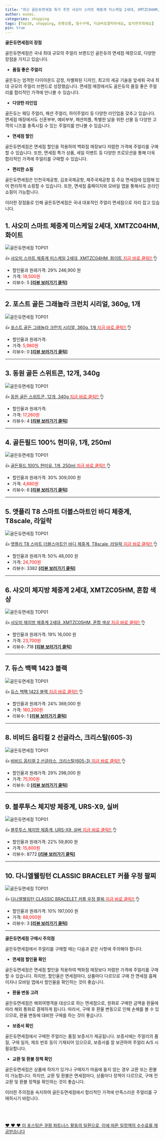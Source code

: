 ```yaml
---
title: "최신 골든듀면세점 특가 추천 샤오미 스마트 체중계 미스케일 2세대, XMTZC04HM, 화이트 비교 장점"
author: eunmi.
categories: shopping
tags: [Top10, shopping, 유행상품, 필수구매, 지금바로클릭하세요, 놓치면후회해요]
pin: true
---
```

**골든듀면세점의 장점**

골든듀면세점은 국내 최대 규모의 주얼리 브랜드인 골든듀의 면세점 매장으로, 다양한 장점을 가지고 있습니다.

* **품질 좋은 주얼리**

골든듀는 엄격한 다이아몬드 감정, 차별화된 디자인, 최고의 세공 기술을 앞세워 국내 최대 규모의 주얼리 브랜드로 성장했습니다. 면세점 매장에서도 골든듀의 품질 좋은 주얼리를 합리적인 가격에 만나볼 수 있습니다.

* **다양한 라인업**

골든듀는 웨딩 주얼리, 패션 주얼리, 하이주얼리 등 다양한 라인업을 갖추고 있습니다. 면세점 매장에서도 신혼부부, 예비부부, 패션피플, 특별한 날을 위한 선물 등 다양한 고객의 니즈를 충족시킬 수 있는 주얼리를 만나볼 수 있습니다.

* **면세점 할인**

골든듀면세점은 면세점 할인을 적용하여 백화점 매장보다 저렴한 가격에 주얼리를 구매할 수 있습니다. 또한, 면세점 특가 상품, 세일 이벤트 등 다양한 프로모션을 통해 더욱 합리적인 가격에 주얼리를 구매할 수 있습니다.

* **편리한 쇼핑**

골든듀면세점은 인천국제공항, 김포국제공항, 제주국제공항 등 주요 면세점에 입점해 있어 편리하게 쇼핑할 수 있습니다. 또한, 면세점 홈페이지와 모바일 앱을 통해서도 온라인 쇼핑이 가능합니다.

이러한 장점들로 인해 골든듀면세점은 국내 대표적인 주얼리 면세점으로 자리 잡고 있습니다.

   

## 1. 샤오미 스마트 체중계 미스케일 2세대, XMTZC04HM, 화이트

![골든듀면세점 TOP01](https://thumbnail6.coupangcdn.com/thumbnails/remote/230x230ex/image/retail/images/25866723090504-31b526bc-f2ac-4a2a-a6e9-b3ff4e3fc319.jpg)


👍 [샤오미 스마트 체중계 미스케일 2세대, XMTZC04HM, 화이트 <font color=red> 지금 바로 클릭!! </font> ](https://link.coupang.com/re/AFFSDP?lptag=AF3617701&subid=GithubCoopas&pageKey=263146304&traceid=V0-153&itemId=824479320&vendorItemId=5096376958) 👌 


- 할인율과 원래가격: 29%  246,900   원
- 가격: <span style='color:red'>18,500원</span>
- 리뷰수: 5  [**[리뷰 보러가기 클릭]**](https://link.coupang.com/re/AFFSDP?lptag=AF3617701&subid=GithubCoopas&pageKey=263146304&traceid=V0-153&itemId=824479320&vendorItemId=5096376958)

---


   

## 2. 포스트 골든 그래놀라 크런치 시리얼, 360g, 1개

![골든듀면세점 TOP01](https://thumbnail9.coupangcdn.com/thumbnails/remote/230x230ex/image/retail/images/1051544994107633-4d776486-b449-4613-97dc-67b07cd4061b.jpg)


👍 [포스트 골든 그래놀라 크런치 시리얼, 360g, 1개 <font color=red> 지금 바로 클릭!! </font> ](https://link.coupang.com/re/AFFSDP?lptag=AF3617701&subid=GithubCoopas&pageKey=1391826691&traceid=V0-153&itemId=2427214442&vendorItemId=70421215886) 👌 


- 할인율과 원래가격: 
- 가격: <span style='color:red'>5,980원</span>
- 리뷰수: 0  [**[리뷰 보러가기 클릭]**](https://link.coupang.com/re/AFFSDP?lptag=AF3617701&subid=GithubCoopas&pageKey=1391826691&traceid=V0-153&itemId=2427214442&vendorItemId=70421215886)

---


   

## 3. 동원 골든 스위트콘, 12개, 340g

![골든듀면세점 TOP01](https://thumbnail9.coupangcdn.com/thumbnails/remote/230x230ex/image/retail/images/1589697286657242-f0e71786-15fe-466f-ad7f-b8718d7562ab.jpg)


👍 [동원 골든 스위트콘, 12개, 340g <font color=red> 지금 바로 클릭!! </font> ](https://link.coupang.com/re/AFFSDP?lptag=AF3617701&subid=GithubCoopas&pageKey=7038383107&traceid=V0-153&itemId=17910007480&vendorItemId=85072696521) 👌 


- 할인율과 원래가격: 
- 가격: <span style='color:red'>17,260원</span>
- 리뷰수: 4  [**[리뷰 보러가기 클릭]**](https://link.coupang.com/re/AFFSDP?lptag=AF3617701&subid=GithubCoopas&pageKey=7038383107&traceid=V0-153&itemId=17910007480&vendorItemId=85072696521)

---


   

## 4. 골든필드 100% 현미유, 1개, 250ml

![골든듀면세점 TOP01](https://thumbnail9.coupangcdn.com/thumbnails/remote/230x230ex/image/rs_quotation_api/vqdpukvb/0ba7b94851454113a4f6f74b9ae94949.png)


👍 [골든필드 100% 현미유, 1개, 250ml <font color=red> 지금 바로 클릭!! </font> ](https://link.coupang.com/re/AFFSDP?lptag=AF3617701&subid=GithubCoopas&pageKey=6583769024&traceid=V0-153&itemId=17753730191&vendorItemId=84918142738) 👌 


- 할인율과 원래가격: 30%  309,000   원
- 가격: <span style='color:red'>4,680원</span>
- 리뷰수: 6  [**[리뷰 보러가기 클릭]**](https://link.coupang.com/re/AFFSDP?lptag=AF3617701&subid=GithubCoopas&pageKey=6583769024&traceid=V0-153&itemId=17753730191&vendorItemId=84918142738)

---


   

## 5. 앳플리 T8 스마트 더블스마트인 바디 체중계, T8scale, 라일락

![골든듀면세점 TOP01](https://thumbnail8.coupangcdn.com/thumbnails/remote/230x230ex/image/retail/images/2022/11/11/10/3/b31ef7ef-9317-4afa-b48b-0c7afb2f2a1f.jpg)


👍 [앳플리 T8 스마트 더블스마트인 바디 체중계, T8scale, 라일락 <font color=red> 지금 바로 클릭!! </font> ](https://link.coupang.com/re/AFFSDP?lptag=AF3617701&subid=GithubCoopas&pageKey=245670231&traceid=V0-153&itemId=16656833414&vendorItemId=83840595472) 👌 


- 할인율과 원래가격: 50%  48,000   원
- 가격: <span style='color:red'>24,700원</span>
- 리뷰수: 3382  [**[리뷰 보러가기 클릭]**](https://link.coupang.com/re/AFFSDP?lptag=AF3617701&subid=GithubCoopas&pageKey=245670231&traceid=V0-153&itemId=16656833414&vendorItemId=83840595472)

---


   

## 6. 샤오미 체지방 체중계 2세대, XMTZC05HM, 혼합 색상

![골든듀면세점 TOP01](https://thumbnail7.coupangcdn.com/thumbnails/remote/230x230ex/image/retail/images/462969596604204-e3c3568e-a735-488e-aeae-b58f8390b128.jpg)


👍 [샤오미 체지방 체중계 2세대, XMTZC05HM, 혼합 색상 <font color=red> 지금 바로 클릭!! </font> ](https://link.coupang.com/re/AFFSDP?lptag=AF3617701&subid=GithubCoopas&pageKey=251289723&traceid=V0-153&itemId=792763101&vendorItemId=5012032209) 👌 


- 할인율과 원래가격: 19%  16,000   원
- 가격: <span style='color:red'>23,700원</span>
- 리뷰수: 718  [**[리뷰 보러가기 클릭]**](https://link.coupang.com/re/AFFSDP?lptag=AF3617701&subid=GithubCoopas&pageKey=251289723&traceid=V0-153&itemId=792763101&vendorItemId=5012032209)

---


   

## 7. 듀스 백팩 1423 블랙

![골든듀면세점 TOP01](https://thumbnail7.coupangcdn.com/thumbnails/remote/230x230ex/image/vendor_inventory/a5a8/606293731b5c17e93da833bae09de277913d52984218ae07f7bd03a6a4fc.jpg)


👍 [듀스 백팩 1423 블랙 <font color=red> 지금 바로 클릭!! </font> ](https://link.coupang.com/re/AFFSDP?lptag=AF3617701&subid=GithubCoopas&pageKey=7039366565&traceid=V0-153&itemId=17403096522&vendorItemId=84532684230) 👌 


- 할인율과 원래가격: 24%  369,000   원
- 가격: <span style='color:red'>160,200원</span>
- 리뷰수: 1  [**[리뷰 보러가기 클릭]**](https://link.coupang.com/re/AFFSDP?lptag=AF3617701&subid=GithubCoopas&pageKey=7039366565&traceid=V0-153&itemId=17403096522&vendorItemId=84532684230)

---


   

## 8. 비비드 옵티컬 2 선글라스, 크리스탈(605-3)

![골든듀면세점 TOP01](https://thumbnail9.coupangcdn.com/thumbnails/remote/230x230ex/image/vendor_inventory/99d7/a4fa5f884932a2e18b03e7f4bfac1f24945460b0f4335fa5bbf45817f531.png)


👍 [비비드 옵티컬 2 선글라스, 크리스탈(605-3) <font color=red> 지금 바로 클릭!! </font> ](https://link.coupang.com/re/AFFSDP?lptag=AF3617701&subid=GithubCoopas&pageKey=6685476318&traceid=V0-153&itemId=15431593137&vendorItemId=86938397677) 👌 


- 할인율과 원래가격: 29%  298,000   원
- 가격: <span style='color:red'>75,100원</span>
- 리뷰수: 0  [**[리뷰 보러가기 클릭]**](https://link.coupang.com/re/AFFSDP?lptag=AF3617701&subid=GithubCoopas&pageKey=6685476318&traceid=V0-153&itemId=15431593137&vendorItemId=86938397677)

---


   

## 9. 블루투스 체지방 체중계, URS-X9, 실버

![골든듀면세점 TOP01](https://thumbnail6.coupangcdn.com/thumbnails/remote/230x230ex/image/vendor_inventory/c8ea/9d998a7111fc5ca9ff952c1f66fa054bfbf659022a4a75b881f96b7bff86.jpg)


👍 [블루투스 체지방 체중계, URS-X9, 실버 <font color=red> 지금 바로 클릭!! </font> ](https://link.coupang.com/re/AFFSDP?lptag=AF3617701&subid=GithubCoopas&pageKey=6357414317&traceid=V0-153&itemId=13404605649&vendorItemId=82635974206) 👌 


- 할인율과 원래가격: 22%  59,800   원
- 가격: <span style='color:red'>15,800원</span>
- 리뷰수: 8772  [**[리뷰 보러가기 클릭]**](https://link.coupang.com/re/AFFSDP?lptag=AF3617701&subid=GithubCoopas&pageKey=6357414317&traceid=V0-153&itemId=13404605649&vendorItemId=82635974206)

---


   

## 10. 다니엘웰링턴 CLASSIC BRACELET 커플 우정 팔찌

![골든듀면세점 TOP01](https://thumbnail8.coupangcdn.com/thumbnails/remote/230x230ex/image/vendor_inventory/d90f/6a45fca584b3212fdc5e4d39f77dbf7fa5739ffd364dc33a6826ca8e1b11.jpg)


👍 [다니엘웰링턴 CLASSIC BRACELET 커플 우정 팔찌 <font color=red> 지금 바로 클릭!! </font> ](https://link.coupang.com/re/AFFSDP?lptag=AF3617701&subid=GithubCoopas&pageKey=7139112373&traceid=V0-153&itemId=17920051762&vendorItemId=85082648419) 👌 


- 할인율과 원래가격: 10%  197,000   원
- 가격: <span style='color:red'>88,000원</span>
- 리뷰수: 3  [**[리뷰 보러가기 클릭]**](https://link.coupang.com/re/AFFSDP?lptag=AF3617701&subid=GithubCoopas&pageKey=7139112373&traceid=V0-153&itemId=17920051762&vendorItemId=85082648419)

---
**골든듀면세점 구매시 주의점**

골든듀면세점에서 주얼리를 구매할 때는 다음과 같은 사항에 주의해야 합니다.

* **면세점 할인율 확인**

골든듀면세점은 면세점 할인을 적용하여 백화점 매장보다 저렴한 가격에 주얼리를 구매할 수 있습니다. 하지만, 할인율은 면세점마다, 상품마다 다르므로 구매 전 면세점 홈페이지나 모바일 앱에서 할인율을 확인하는 것이 좋습니다.

* **환율 변동 고려**

골든듀면세점은 해외여행객을 대상으로 하는 면세점으로, 원화로 구매한 금액을 환율에 따라 해외 통화로 결제하게 됩니다. 따라서, 구매 후 환율 변동으로 인해 손해를 볼 수 있으므로, 환율 변동에 대비한 구매를 하는 것이 좋습니다.

* **보증서 확인**

골든듀면세점에서 구매한 주얼리는 품질 보증서가 제공됩니다. 보증서에는 주얼리의 품질, 구매 일자, 제조 번호 등이 기재되어 있으므로, 보증서를 잘 보관하여 주얼리 A/S 시 필요합니다.

* **교환 및 환불 정책 확인**

골든듀면세점은 상품에 하자가 있거나 구매자가 마음에 들지 않는 경우 교환 또는 환불이 가능합니다. 하지만, 교환 및 환불은 면세점마다, 상품마다 정책이 다르므로, 구매 전 교환 및 환불 정책을 확인하는 것이 좋습니다.

이러한 주의점을 숙지하여 골든듀면세점에서 합리적인 가격에 만족스러운 주얼리를 구매하시기 바랍니다.<br><br><br><br><br> [ ❤ ❤ ❤ 이 포스팅은 쿠팡 파트너스 활동의 일환으로, 이에 따른 일정액의 수수료를 제공받습니다](https://link.coupang.com/a/bcEFyh)